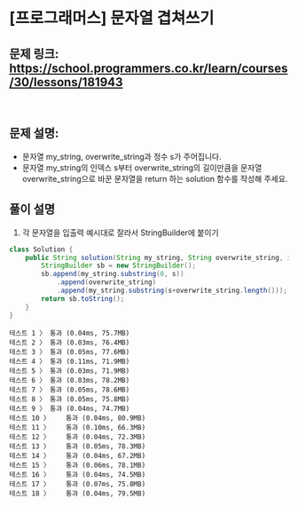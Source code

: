 # [프로그래머스] 문자열 겹쳐쓰기

## 문제 링크: https://school.programmers.co.kr/learn/courses/30/lessons/181943
<br/>

## 문제 설명:

- 문자열 my_string, overwrite_string과 정수 s가 주어집니다. 
- 문자열 my_string의 인덱스 s부터 overwrite_string의 길이만큼을 문자열 overwrite_string으로 바꾼 문자열을 return 하는 solution 함수를 작성해 주세요.

## 풀이 설명
1. 각 문자열을 입출력 예시대로 잘라서 StringBuilder에 붙이기

```java
class Solution {
    public String solution(String my_string, String overwrite_string, int s) {
        StringBuilder sb = new StringBuilder();
        sb.append(my_string.substring(0, s))
            .append(overwrite_string)
            .append(my_string.substring(s+overwrite_string.length()));
        return sb.toString();
    }
}
```
```text
테스트 1 〉	통과 (0.04ms, 75.7MB)
테스트 2 〉	통과 (0.03ms, 76.4MB)
테스트 3 〉	통과 (0.05ms, 77.6MB)
테스트 4 〉	통과 (0.11ms, 71.9MB)
테스트 5 〉	통과 (0.03ms, 71.9MB)
테스트 6 〉	통과 (0.03ms, 78.2MB)
테스트 7 〉	통과 (0.05ms, 78.6MB)
테스트 8 〉	통과 (0.05ms, 75.8MB)
테스트 9 〉	통과 (0.04ms, 74.7MB)
테스트 10 〉	통과 (0.04ms, 80.9MB)
테스트 11 〉	통과 (0.10ms, 66.3MB)
테스트 12 〉	통과 (0.04ms, 72.3MB)
테스트 13 〉	통과 (0.05ms, 78.3MB)
테스트 14 〉	통과 (0.04ms, 67.2MB)
테스트 15 〉	통과 (0.06ms, 78.1MB)
테스트 16 〉	통과 (0.04ms, 74.5MB)
테스트 17 〉	통과 (0.07ms, 75.8MB)
테스트 18 〉	통과 (0.04ms, 79.5MB)
```